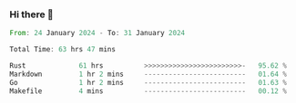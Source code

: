 ### Hi there 👋

<!--START_SECTION:waka-->

```rust
From: 24 January 2024 - To: 31 January 2024

Total Time: 63 hrs 47 mins

Rust             61 hrs          >>>>>>>>>>>>>>>>>>>>>>>>-   95.62 %
Markdown         1 hr 2 mins     -------------------------   01.64 %
Go               1 hr 2 mins     -------------------------   01.63 %
Makefile         4 mins          -------------------------   00.12 %
```

<!--END_SECTION:waka-->

<!--
**crrow/crrow** is a ✨ _special_ ✨ repository because its `README.md` (this file) appears on your GitHub profile.

Here are some ideas to get you started:

- 🔭 I’m currently working on ...
- 🌱 I’m currently learning ...
- 👯 I’m looking to collaborate on ...
- 🤔 I’m looking for help with ...
- 💬 Ask me about ...
- 📫 How to reach me: ...
- 😄 Pronouns: ...
- ⚡ Fun fact: ...
-->
